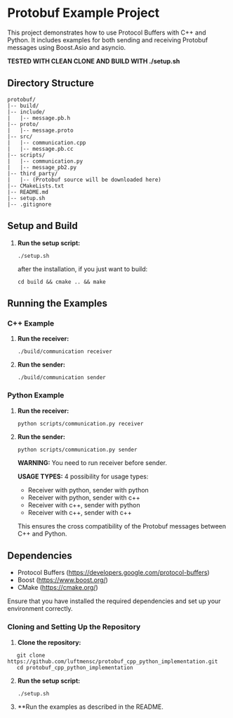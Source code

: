 # Protobuf Example Project

This project demonstrates how to use Protocol Buffers with C++ and Python. It includes examples for both sending and receiving Protobuf messages using Boost.Asio and asyncio.

**TESTED WITH CLEAN CLONE AND BUILD WITH ./setup.sh**

## Directory Structure

```plaintext
protobuf/
|-- build/
|-- include/
|   |-- message.pb.h
|-- proto/
|   |-- message.proto
|-- src/
|   |-- communication.cpp
|   |-- message.pb.cc
|-- scripts/
|   |-- communication.py
|   |-- message_pb2.py
|-- third_party/
|   |-- (Protobuf source will be downloaded here)
|-- CMakeLists.txt
|-- README.md
|-- setup.sh
|-- .gitignore
```

## Setup and Build

1. **Run the setup script:**

   ```./setup.sh```

   after the installation, if you just want to build:

   ```cd build && cmake .. && make```

## Running the Examples

### C++ Example

1. **Run the receiver:**

   ```./build/communication receiver```

2. **Run the sender:**

   ```./build/communication sender```

### Python Example

1. **Run the receiver:**

   ```python scripts/communication.py receiver```

2. **Run the sender:**

   ```python scripts/communication.py sender```

   **WARNING:** You need to run receiver before sender.

   **USAGE TYPES:** 4 possibility for usage types:
   - Receiver with python, sender with python
   - Receiver with python, sender with c++
   - Receiver with c++, sender with python
   - Receiver with c++, sender with c++
   
   This ensures the cross compatibility of the Protobuf messages between C++ and Python.

## Dependencies

- Protocol Buffers (https://developers.google.com/protocol-buffers)
- Boost (https://www.boost.org/)
- CMake (https://cmake.org/)

Ensure that you have installed the required dependencies and set up your environment correctly.

### Cloning and Setting Up the Repository

1. **Clone the repository:**

```
   git clone https://github.com/luftmensc/protobuf_cpp_python_implementation.git
   cd protobuf_cpp_python_implementation
```

2. **Run the setup script:**

   ```./setup.sh```

3. **Run the examples as described in the README.

